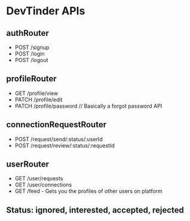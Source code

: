 # DevTinder APIs

## authRouter

- POST /signup
- POST /login
- POST /logout

## profileRouter

- GET /profile/view
- PATCH /profile/edit
- PATCH /profile/password // Basically a forgot password API

## connectionRequestRouter

- POST /request/send/:status/:userId
- POST /request/review/:status/:requestId

## userRouter

- GET /user/requests
- GET /user/connections
- GET /feed - Gets you the profiles of other users on platform

## Status: ignored, interested, accepted, rejected


